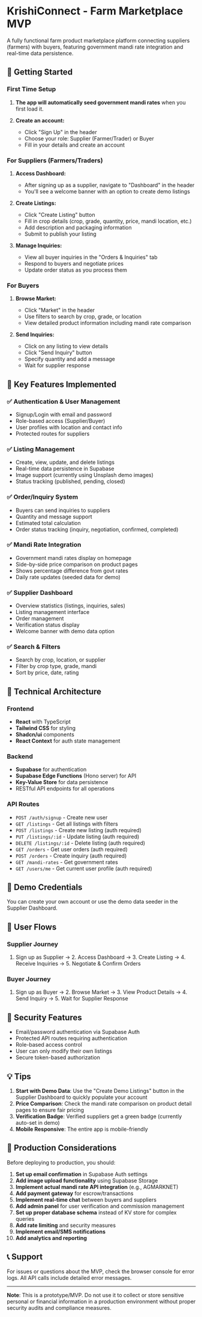 # KrishiConnect - Farm Marketplace MVP

A fully functional farm product marketplace platform connecting suppliers (farmers) with buyers, featuring government mandi rate integration and real-time data persistence.

## 🚀 Getting Started

### First Time Setup

1. **The app will automatically seed government mandi rates** when you first load it.

2. **Create an account:**
   - Click "Sign Up" in the header
   - Choose your role: Supplier (Farmer/Trader) or Buyer
   - Fill in your details and create an account

### For Suppliers (Farmers/Traders)

1. **Access Dashboard:**
   - After signing up as a supplier, navigate to "Dashboard" in the header
   - You'll see a welcome banner with an option to create demo listings

2. **Create Listings:**
   - Click "Create Listing" button
   - Fill in crop details (crop, grade, quantity, price, mandi location, etc.)
   - Add description and packaging information
   - Submit to publish your listing

3. **Manage Inquiries:**
   - View all buyer inquiries in the "Orders & Inquiries" tab
   - Respond to buyers and negotiate prices
   - Update order status as you process them

### For Buyers

1. **Browse Market:**
   - Click "Market" in the header
   - Use filters to search by crop, grade, or location
   - View detailed product information including mandi rate comparison

2. **Send Inquiries:**
   - Click on any listing to view details
   - Click "Send Inquiry" button
   - Specify quantity and add a message
   - Wait for supplier response

## 🎯 Key Features Implemented

### ✅ Authentication & User Management
- Signup/Login with email and password
- Role-based access (Supplier/Buyer)
- User profiles with location and contact info
- Protected routes for suppliers

### ✅ Listing Management
- Create, view, update, and delete listings
- Real-time data persistence in Supabase
- Image support (currently using Unsplash demo images)
- Status tracking (published, pending, closed)

### ✅ Order/Inquiry System
- Buyers can send inquiries to suppliers
- Quantity and message support
- Estimated total calculation
- Order status tracking (inquiry, negotiation, confirmed, completed)

### ✅ Mandi Rate Integration
- Government mandi rates display on homepage
- Side-by-side price comparison on product pages
- Shows percentage difference from govt rates
- Daily rate updates (seeded data for demo)

### ✅ Supplier Dashboard
- Overview statistics (listings, inquiries, sales)
- Listing management interface
- Order management
- Verification status display
- Welcome banner with demo data option

### ✅ Search & Filters
- Search by crop, location, or supplier
- Filter by crop type, grade, mandi
- Sort by price, date, rating

## 🔧 Technical Architecture

### Frontend
- **React** with TypeScript
- **Tailwind CSS** for styling
- **Shadcn/ui** components
- **React Context** for auth state management

### Backend
- **Supabase** for authentication
- **Supabase Edge Functions** (Hono server) for API
- **Key-Value Store** for data persistence
- RESTful API endpoints for all operations

### API Routes
- `POST /auth/signup` - Create new user
- `GET /listings` - Get all listings with filters
- `POST /listings` - Create new listing (auth required)
- `PUT /listings/:id` - Update listing (auth required)
- `DELETE /listings/:id` - Delete listing (auth required)
- `GET /orders` - Get user orders (auth required)
- `POST /orders` - Create inquiry (auth required)
- `GET /mandi-rates` - Get government rates
- `GET /users/me` - Get current user profile (auth required)

## 📝 Demo Credentials

You can create your own account or use the demo data seeder in the Supplier Dashboard.

## 🎨 User Flows

### Supplier Journey
1. Sign up as Supplier → 2. Access Dashboard → 3. Create Listing → 4. Receive Inquiries → 5. Negotiate & Confirm Orders

### Buyer Journey
1. Sign up as Buyer → 2. Browse Market → 3. View Product Details → 4. Send Inquiry → 5. Wait for Supplier Response

## 🔐 Security Features

- Email/password authentication via Supabase Auth
- Protected API routes requiring authentication
- Role-based access control
- User can only modify their own listings
- Secure token-based authorization

## 💡 Tips

1. **Start with Demo Data**: Use the "Create Demo Listings" button in the Supplier Dashboard to quickly populate your account
2. **Price Comparison**: Check the mandi rate comparison on product detail pages to ensure fair pricing
3. **Verification Badge**: Verified suppliers get a green badge (currently auto-set in demo)
4. **Mobile Responsive**: The entire app is mobile-friendly

## 🚧 Production Considerations

Before deploying to production, you should:

1. **Set up email confirmation** in Supabase Auth settings
2. **Add image upload functionality** using Supabase Storage
3. **Implement actual mandi rate API integration** (e.g., AGMARKNET)
4. **Add payment gateway** for escrow/transactions
5. **Implement real-time chat** between buyers and suppliers
6. **Add admin panel** for user verification and commission management
7. **Set up proper database schema** instead of KV store for complex queries
8. **Add rate limiting** and security measures
9. **Implement email/SMS notifications**
10. **Add analytics and reporting**

## 📞 Support

For issues or questions about the MVP, check the browser console for error logs. All API calls include detailed error messages.

---

**Note**: This is a prototype/MVP. Do not use it to collect or store sensitive personal or financial information in a production environment without proper security audits and compliance measures.
